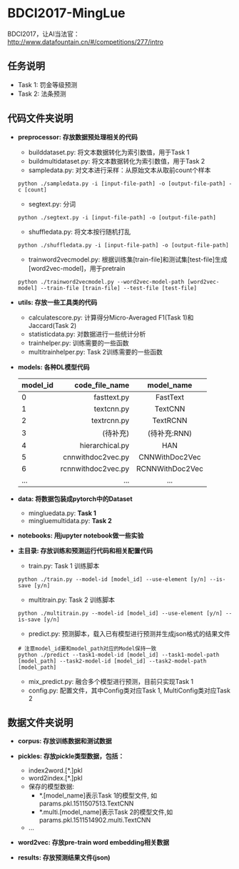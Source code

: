 # BDCI2017-MingLue
BDCI2017，让AI当法官：http://www.datafountain.cn/#/competitions/277/intro

## 任务说明
- Task 1: 罚金等级预测
- Task 2: 法条预测
## 代码文件夹说明
- **preprocessor: 存放数据预处理相关的代码**
    - builddataset.py: 将文本数据转化为索引数值，用于Task 1
    - buildmultidataset.py: 将文本数据转化为索引数值，用于Task 2
    - sampledata.py: 对文本进行采样：从原始文本从取前count个样本
    ```
    python ./sampledata.py -i [input-file-path] -o [output-file-path] -c [count]
    ```
    - segtext.py: 分词
    ```
    python ./segtext.py -i [input-file-path] -o [output-file-path]
    ```
    - shuffledata.py: 将文本按行随机打乱
    ```
    python ./shuffledata.py -i [input-file-path] -o [output-file-path]
    ```
    - trainword2vecmodel.py: 根据训练集[train-file]和测试集[test-file]生成[word2vec-model]，用于pretrain
    ```
    python ./trainword2vecmodel.py --word2vec-model-path [word2vec-model] --train-file [train-file] --test-file [test-file]
    ```

- **utils: 存放一些工具类的代码**
    - calculatescore.py: 计算得分Micro-Averaged F1(Task 1)和Jaccard(Task 2)
    - statisticdata.py: 对数据进行一些统计分析
    - trainhelper.py: 训练需要的一些函数
    - multitrainhelper.py: Task 2训练需要的一些函数

- **models: 各种DL模型代码**

    | model\_id  | code\_file\_name   | model\_name   |
    | --------   | -----:  | :----:  |
    | 0     | fasttext.py |   FastText     |
    | 1     |   textcnn.py   |   TextCNN   |
    | 2     |    textrcnn.py    |  TextRCNN  |
    | 3     | (待补充) |   (待补充:RNN)     |
    | 4     |   hierarchical.py   |   HAN   |
    | 5     |    cnnwithdoc2vec.py    |  CNNWithDoc2Vec  |
    | 6     | rcnnwithdoc2vec.py |   RCNNWithDoc2Vec     |
    | ...   |   ...  |   ...   |

- **data: 将数据包装成pytorch中的Dataset**
    - mingluedata.py: **Task 1**
    - mingluemultidata.py: **Task 2**

- **notebooks: 用jupyter notebook做一些实验**

- **主目录: 存放训练和预测运行代码和相关配置代码**
    - train.py: Task 1 训练脚本
    ```
    python ./train.py --model-id [model_id] --use-element [y/n] --is-save [y/n]
    ```
    - multitrain.py: Task 2 训练脚本
    ```
    python ./multitrain.py --model-id [model_id] --use-element [y/n] --is-save [y/n]
    ```
    - predict.py: 预测脚本，载入已有模型进行预测并生成json格式的结果文件
    ```
    # 注意model_id要和model_path对应的Model保持一致
    python ./predict --task1-model-id [model_id] --task1-model-path [model_path] --task2-model-id [model_id] --task2-model-path [model_path]
    ```
    - mix\_predict.py: 融合多个模型进行预测，目前只实现Task 1
    - config.py: 配置文件，其中Config类对应Task 1, MultiConfig类对应Task 2

## 数据文件夹说明
- **corpus: 存放训练数据和测试数据**
- **pickles: 存放pickle类型数据，包括：**
    - index2word.[*.]pkl
    - word2index.[*.]pkl
    - 保存的模型数据:
        - \*.[model_name]表示Task 1的模型文件, 如params.pkl.1511507513.TextCNN
        - \*.multi.[model_name]表示Task 2的模型文件,如params.pkl.1511514902.multi.TextCNN
    - ...
    
- **word2vec: 存放pre-train word embedding相关数据**
- **results: 存放预测结果文件(json)**